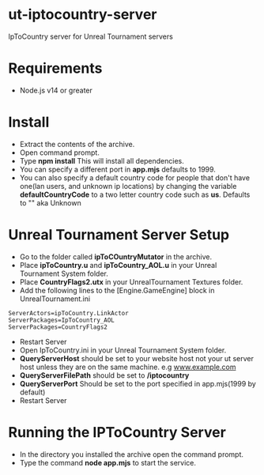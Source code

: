 # ut-iptocountry-server
 IpToCountry server for Unreal Tournament servers


# Requirements 
- Node.js v14 or greater

# Install
- Extract the contents of the archive.
- Open command prompt.
- Type **npm install** This will install all dependencies.
- You can specify a different port in **app.mjs** defaults to 1999.
- You can also specify a default country code for people that don't have one(lan users, and unknown ip locations) by changing the variable **defaultCountryCode** to a two letter country code such as **us**. Defaults to "" aka Unknown

# Unreal Tournament Server Setup
- Go to the folder called **ipToCOuntryMutator** in the archive.
- Place **ipToCountry.u** and **ipToCountry_AOL.u** in your Unreal Tournament System folder.
- Place **CountryFlags2.utx** in your UnrealTournament Textures folder.
- Add the following lines to the [Engine.GameEngine] block in UnrealTournament.ini
```
ServerActors=ipToCountry.LinkActor
ServerPackages=IpToCountry_AOL
ServerPackages=CountryFlags2
```
- Restart Server
- Open IpToCountry.ini in your Unreal Tournament System folder.
- **QueryServerHost** should be set to your website host not your ut server host unless they are on the same machine. e.g www.example.com
- **QueryServerFilePath** should be set to **/iptocountry**
- **QueryServerPort** Should be set to the port specified in app.mjs(1999 by default)
- Restart Server

# Running the IPToCountry Server
- In the directory you installed the archive open the command prompt.
- Type the command **node app.mjs** to start the service.